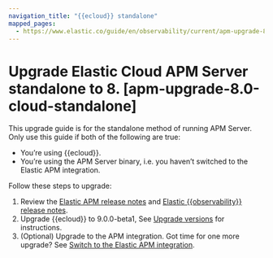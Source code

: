 ```yaml
---
navigation_title: "{{ecloud}} standalone"
mapped_pages:
  - https://www.elastic.co/guide/en/observability/current/apm-upgrade-8.0-cloud-standalone.html
---
```




# Upgrade Elastic Cloud APM Server standalone to 8. [apm-upgrade-8.0-cloud-standalone]


This upgrade guide is for the standalone method of running APM Server. Only use this guide if both of the following are true:

* You’re using {{ecloud}}.
* You’re using the APM Server binary, i.e. you haven’t switched to the Elastic APM integration.

Follow these steps to upgrade:

1. Review the [Elastic APM release notes](apm-server://release-notes/index.md) and [Elastic {{observability}} release notes](/release-notes/elastic-observability/release-notes.md).
2. Upgrade {{ecloud}} to 9.0.0-beta1, See [Upgrade versions](../../../deploy-manage/upgrade/deployment-or-cluster.md) for instructions.
3. (Optional) Upgrade to the APM integration. Got time for one more upgrade? See [Switch to the Elastic APM integration](switch-to-elastic-apm-integration.md).

